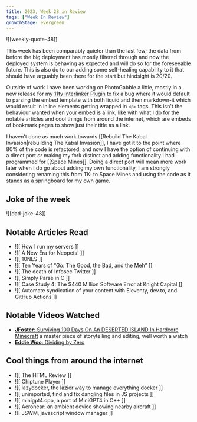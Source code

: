 ```yaml
---
title: 2023, Week 28 in Review
tags: ["Week In Review"]
growthStage: evergreen
---
```


![[weekly-quote-48]]

This week has been comparably quieter than the last few; the data from before the big deployment has mostly filtered through and now the deployed system is behaving as expected and will do so for the foreseeable future. This is also do to our adding some self-healing capability to it that should have arguably been there for the start but hindsight is 20/20.

Outside of work I have been working on PhotoGabble a little, mostly in a new release for my [11ty Interlinker Plugin](https://www.npmjs.com/package/@photogabble/eleventy-plugin-interlinker) to fix a bug where it would default to parsing the embed template with both liquid and then markdown-it which would result in inline elements getting wrapped in `<p>` tags. This isn't the behaviour wanted when your embed is a link, like with what I do for the notable articles and cool things from around the internet, which are embeds of bookmark pages to show just their title as a link.

I haven't done as much work towards [[Rebuild The Kabal Invasion|rebuilding The Kabal Invasion]], I have got it to the point where 80% of the code is refactored, and now I have the option of continuing with a direct port _or_ making my fork distinct and adding functionality I had programmed for [[Space Mines]]. Doing a direct port will mean more work later when I do go about adding my own functionality, I am strongly considering renaming this from TKI to Space Mines and using the code as it stands as a springboard for my own game.

## Joke of the week
![[dad-joke-48]]

## Notable Articles Read
- ![[ How I run my servers ]]
- ![[ A New Era for Neopets! ]]
- ![[ 10NES ]]
- ![[ Ten Years of “Go: The Good, the Bad, and the Meh” ]]
- ![[ The death of Infosec Twitter ]]
- ![[ Simply Parse in C ]]
- ![[ Case Study 4: The $440 Million Software Error at Knight Capital ]]
- ![[ Automate syndication of your content with Eleventy, dev.to, and GitHub Actions ]]

## Notable Videos Watched
- [**JFoster**: Surviving 100 Days On An DESERTED ISLAND In Hardcore Minecraft](https://www.youtube.com/watch?v=k7lWtYzsKIQ) a master piece of storytelling and editing, well worth a watch
- [**Eddie Woo**: Dividing by Zero](https://www.youtube.com/watch?v=J2z5uzqxJNU)

## Cool things from around the internet

- ![[ The HTML Review ]]
- ![[ Chiptune Player ]]
- ![[ lazydocker, the lazier way to manage everything docker ]]
- ![[ unimported, find and fix dangling files in JS projects ]]
- ![[ minigpt4.cpp, a port of MiniGPT4 in C++ ]]
- ![[ Aeronear: an ambient device showing nearby aircraft ]]
- ![[ JSWM, javascript window manager ]]
